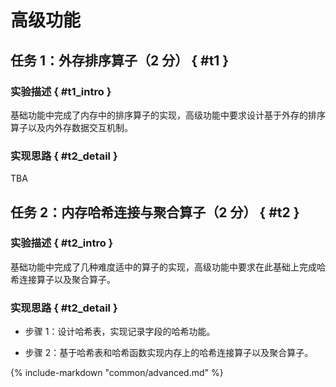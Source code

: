 # 高级功能

## 任务 1：外存排序算子（2 分） { #t1 }

### 实验描述 { #t1_intro }

基础功能中完成了内存中的排序算子的实现，高级功能中要求设计基于外存的排序算子以及内外存数据交互机制。

### 实现思路 { #t2_detail }

TBA

## 任务 2：内存哈希连接与聚合算子（2 分） { #t2 }

### 实验描述 { #t2_intro }

基础功能中完成了几种难度适中的算子的实现，高级功能中要求在此基础上完成哈希连接算子以及聚合算子。

### 实现思路 { #t2_detail }

-   步骤 1：设计哈希表，实现记录字段的哈希功能。

-   步骤 2：基于哈希表和哈希函数实现内存上的哈希连接算子以及聚合算子。

{%
    include-markdown "common/advanced.md"
%}
